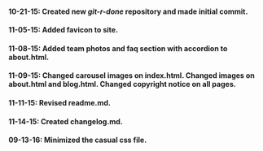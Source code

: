 #### 10-21-15: Created new _git-r-done_ repository and made initial commit.
#### 11-05-15: Added favicon to site.
#### 11-08-15: Added team photos and faq section with accordion to about.html.
#### 11-09-15: Changed carousel images on index.html. Changed images on about.html and blog.html. Changed copyright notice on all pages.
#### 11-11-15: Revised readme.md.
#### 11-14-15: Created changelog.md.
#### 09-13-16: Minimized the casual css file.
